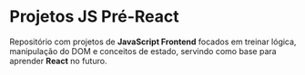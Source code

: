 # Projetos JS Pré-React

Repositório com projetos de **JavaScript Frontend** focados em treinar lógica, manipulação do DOM e conceitos de estado, servindo como base para aprender **React** no futuro.
